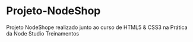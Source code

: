 # Projeto-NodeShop
Projeto NodeShope realizado junto ao curso de HTML5 &amp; CSS3 na Prática da Node Studio Treinamentos
